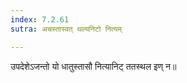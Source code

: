 ```yaml
---
index: 7.2.61
sutra: अचस्तास्वत् थल्यनिटो नित्यम्

---
```

उपदेशेऽजन्तो यो धातुस्तासौ नित्यानिट् ततस्थल इण् न॥